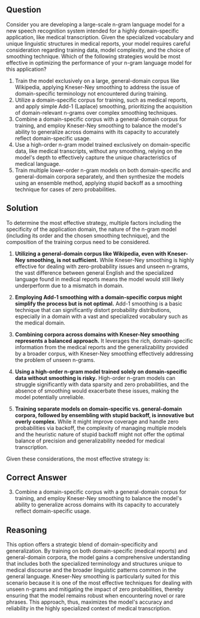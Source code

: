 ## Question
Consider you are developing a large-scale n-gram language model for a new speech recognition system intended for a highly domain-specific application, like medical transcription. Given the specialized vocabulary and unique linguistic structures in medical reports, your model requires careful consideration regarding training data, model complexity, and the choice of smoothing technique. Which of the following strategies would be most effective in optimizing the performance of your n-gram language model for this application?

1. Train the model exclusively on a large, general-domain corpus like Wikipedia, applying Kneser-Ney smoothing to address the issue of domain-specific terminology not encountered during training.
2. Utilize a domain-specific corpus for training, such as medical reports, and apply simple Add-1 (Laplace) smoothing, prioritizing the acquisition of domain-relevant n-grams over complex smoothing techniques.
3. Combine a domain-specific corpus with a general-domain corpus for training, and employ Kneser-Ney smoothing to balance the model's ability to generalize across domains with its capacity to accurately reflect domain-specific usage.
4. Use a high-order n-gram model trained exclusively on domain-specific data, like medical transcripts, without any smoothing, relying on the model's depth to effectively capture the unique characteristics of medical language.
5. Train multiple lower-order n-gram models on both domain-specific and general-domain corpora separately, and then synthesize the models using an ensemble method, applying stupid backoff as a smoothing technique for cases of zero probabilities.

## Solution

To determine the most effective strategy, multiple factors including the specificity of the application domain, the nature of the n-gram model (including its order and the chosen smoothing technique), and the composition of the training corpus need to be considered.

1. **Utilizing a general-domain corpus like Wikipedia, even with Kneser-Ney smoothing, is not sufficient.** While Kneser-Ney smoothing is highly effective for dealing with zero-probability issues and unseen n-grams, the vast difference between general English and the specialized language found in medical reports means the model would still likely underperform due to a mismatch in domain.

2. **Employing Add-1 smoothing with a domain-specific corpus might simplify the process but is not optimal.** Add-1 smoothing is a basic technique that can significantly distort probability distributions, especially in a domain with a vast and specialized vocabulary such as the medical domain.

3. **Combining corpora across domains with Kneser-Ney smoothing represents a balanced approach.** It leverages the rich, domain-specific information from the medical reports and the generalizability provided by a broader corpus, with Kneser-Ney smoothing effectively addressing the problem of unseen n-grams.

4. **Using a high-order n-gram model trained solely on domain-specific data without smoothing is risky.** High-order n-gram models can struggle significantly with data sparsity and zero probabilities, and the absence of smoothing would exacerbate these issues, making the model potentially unreliable.

5. **Training separate models on domain-specific vs. general-domain corpora, followed by ensembling with stupid backoff, is innovative but overly complex.** While it might improve coverage and handle zero probabilities via backoff, the complexity of managing multiple models and the heuristic nature of stupid backoff might not offer the optimal balance of precision and generalizability needed for medical transcription.

Given these considerations, the most effective strategy is:

## Correct Answer
3. Combine a domain-specific corpus with a general-domain corpus for training, and employ Kneser-Ney smoothing to balance the model's ability to generalize across domains with its capacity to accurately reflect domain-specific usage.

## Reasoning
This option offers a strategic blend of domain-specificity and generalization. By training on both domain-specific (medical reports) and general-domain corpora, the model gains a comprehensive understanding that includes both the specialized terminology and structures unique to medical discourse and the broader linguistic patterns common in the general language. Kneser-Ney smoothing is particularly suited for this scenario because it is one of the most effective techniques for dealing with unseen n-grams and mitigating the impact of zero probabilities, thereby ensuring that the model remains robust when encountering novel or rare phrases. This approach, thus, maximizes the model's accuracy and reliability in the highly specialized context of medical transcription.